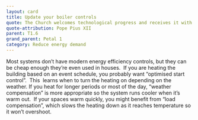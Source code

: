 ```yaml
---
layout: card
title: Update your boiler controls
quote: The Church welcomes technological progress and receives it with love
quote-attribution: Pope Pius XII
parent: T1.6
grand_parent: Petal 1
category: Reduce energy demand
---
```


<p>Most systems don’t have modern energy efficiency controls, but they can be cheap enough they’re even used in houses.  If you are heating the building based on an event schedule, you probably want “optimised start control”.  This  learns when to turn the heating on depending on the weather. If you heat for longer periods or most of the day, “weather compensation” is more appropriate so the system runs cooler when it’s warm out.  If your spaces warm quickly, you might benefit from “load compensation”, which slows the heating down as it reaches temperature so it won’t overshoot.</p> 

